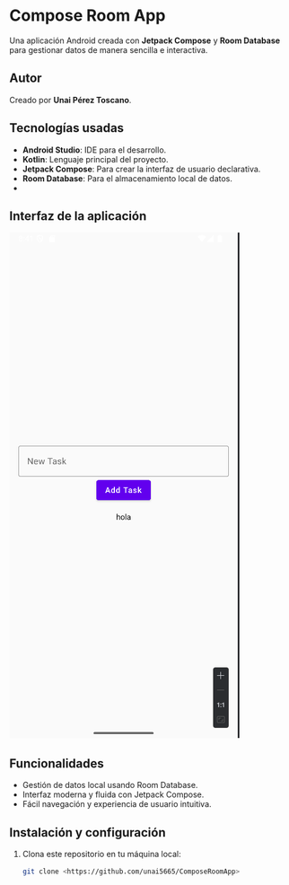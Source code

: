 # Compose Room App

Una aplicación Android creada con **Jetpack Compose** y **Room Database** para gestionar datos de manera sencilla e interactiva.

## Autor
Creado por **Unai Pérez Toscano**.

## Tecnologías usadas
- **Android Studio**: IDE para el desarrollo.
- **Kotlin**: Lenguaje principal del proyecto.
- **Jetpack Compose**: Para crear la interfaz de usuario declarativa.
- **Room Database**: Para el almacenamiento local de datos.
- 
## Interfaz de la aplicación

![Pantalla principal](https://github.com/unai5665/ComposeRoomApp/blob/master/pantallamain.png)

## Funcionalidades
- Gestión de datos local usando Room Database.
- Interfaz moderna y fluida con Jetpack Compose.
- Fácil navegación y experiencia de usuario intuitiva.

## Instalación y configuración
1. Clona este repositorio en tu máquina local:
   ```bash
   git clone <https://github.com/unai5665/ComposeRoomApp>
